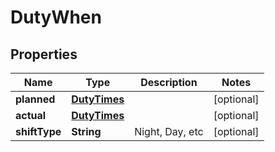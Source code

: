 

# DutyWhen

## Properties

Name | Type | Description | Notes
------------ | ------------- | ------------- | -------------
**planned** | [**DutyTimes**](DutyTimes.md) |  |  [optional]
**actual** | [**DutyTimes**](DutyTimes.md) |  |  [optional]
**shiftType** | **String** | Night, Day, etc |  [optional]



